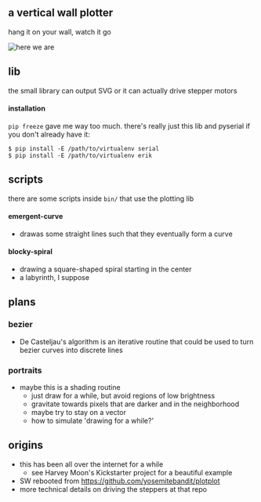 ## a vertical wall plotter
hang it on your wall, watch it go

![here we are](http://i.imgur.com/toPtD.jpg)


## lib
the small library can output SVG or it can actually drive stepper motors

#### installation
`pip freeze` gave me way too much.  there's really just this lib and pyserial if you don't already have it:

    $ pip install -E /path/to/virtualenv serial
    $ pip install -E /path/to/virtualenv erik

## scripts
there are some scripts inside `bin/` that use the plotting lib

#### emergent-curve
 - drawas some straight lines such that they eventually form a curve

#### blocky-spiral
 - drawing a square-shaped spiral starting in the center
 - a labyrinth, I suppose


## plans

### bezier
 - De Casteljau's algorithm is an iterative routine that could be used to turn bezier curves into discrete lines

### portraits
 - maybe this is a shading routine
   - just draw for a while, but avoid regions of low brightness
   - gravitate towards pixels that are darker and in the neighborhood
   - maybe try to stay on a vector
   - how to simulate 'drawing for a while?'


## origins
 - this has been all over the internet for a while
   - see Harvey Moon's Kickstarter project for a beautiful example
 - SW rebooted from https://github.com/yosemitebandit/plotplot
 - more technical details on driving the steppers at that repo

